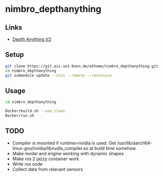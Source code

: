 # nimbro_depthanything

## Links

- [Depth Anything V2](https://depth-anything-v2.github.io)

## Setup

```bash
git clone https://git.ais.uni-bonn.de/athome/nimbro_depthanything.git
cd nimbro_depthanything
git submodule update --init --remote --recursive
```

## Usage

```bash
cd nimbro_depthanything

Docker/build.sh --use_clean
Docker/run.sh
```

## TODO

- Compiler is mounted if runtime=nvidia is used. Get /usr/lib/aarch64-linux-gnu/nvidia/libnvdla_compiler.so at build time somehow.
- Make model and engine working with dynamic shapes
- Make ros 2 jazzy container work
- Write ros node
- Collect data from relevant sensors

